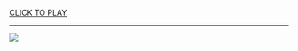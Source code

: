 
<a href="https://premium76.site?title=first_person_shooter_games_unblocked&ref=13M">CLICK TO PLAY</a></h3>
<hr>

<a href="https://premium76.site?title=first_person_shooter_games_unblocked&ref=13M"><img src="https://clearcache.store/games.png"></a>


